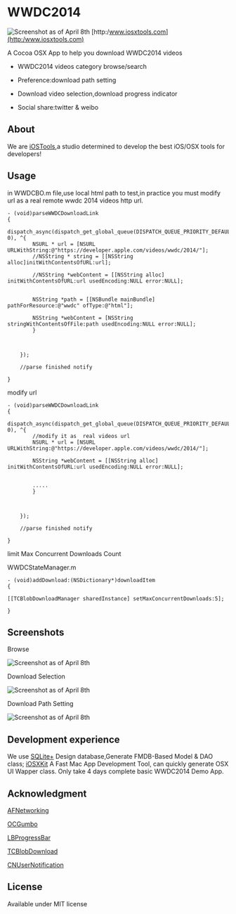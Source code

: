 # WWDC2014
![Screenshot as of April 8th](http://www.iosxtools.com/Resource/WWDC2014_App.png)      [http:/www.iosxtools.com](http:/www.iosxtools.com)

A Cocoa OSX App to help you download WWDC2014 videos

* WWDC2014 videos category browse/search

* Preference:download path setting

* Download video selection,download progress indicator

* Social share:twitter & weibo

## About

We are [iOSTools](http:/www.iosxtools.com),a studio  determined to develop the best iOS/OSX tools for developers!

## Usage
in WWDCBO.m file,use local html path to test,in practice you must modify url as a real remote  wwdc 2014 videos http url.

```
- (void)parseWWDCDownloadLink
{
    dispatch_async(dispatch_get_global_queue(DISPATCH_QUEUE_PRIORITY_DEFAULT, 0), ^{
        NSURL * url = [NSURL URLWithString:@"https://developer.apple.com/videos/wwdc/2014/"];
        //NSString * string = [[NSString alloc]initWithContentsOfURL:url];
        
        //NSString *webContent = [[NSString alloc] initWithContentsOfURL:url usedEncoding:NULL error:NULL];
        
        
        NSString *path = [[NSBundle mainBundle] pathForResource:@"wwdc" ofType:@"html"];
        
        NSString *webContent = [NSString  stringWithContentsOfFile:path usedEncoding:NULL error:NULL];
        }
      
        
        
    });
    
    //parse finished notify
    
}

```


modify url 

```
- (void)parseWWDCDownloadLink
{
    dispatch_async(dispatch_get_global_queue(DISPATCH_QUEUE_PRIORITY_DEFAULT, 0), ^{
        //modify it as  real videos url
        NSURL * url = [NSURL URLWithString:@"https://developer.apple.com/videos/wwdc/2014/"];
        
        NSString *webContent = [[NSString alloc] initWithContentsOfURL:url usedEncoding:NULL error:NULL];
        
        
        .....
        }
      
        
        
    });
    
    //parse finished notify
    
}

```

limit Max Concurrent Downloads Count 

WWDCStateManager.m

```
- (void)addDownload:(NSDictionary*)downloadItem
{

[[TCBlobDownloadManager sharedInstance] setMaxConcurrentDownloads:5];

}

```


## Screenshots

Browse

![Screenshot as of April 8th](http://www.iosxtools.com/WWDC2014/resource/WWDC-Main-SH.png)

Download Selection

![Screenshot as of April 8th](http://www.iosxtools.com/WWDC2014/resource/WWDC-Download-SH.png)

Download Path Setting

![Screenshot as of April 8th](http://www.iosxtools.com/WWDC2014/resource/WWDC-Prefrence-SH.png)

## Development experience
We use [SQLite+](https://itunes.apple.com/cn/app/sqlite+/id831063466?mt=12) Design database,Generate FMDB-Based Model & DAO class;
[iOSXKit](http://www.iosxkit.com/) A Fast Mac App Development Tool, can quickly generate OSX UI Wapper class.
Only take 4 days complete basic WWDC2014 Demo App.



## Acknowledgment


<p><a href="https://github.com/AFNetworking/AFNetworking">AFNetworking</a></p>
<p><a href="https://github.com/tracy-e/OCGumbo">OCGumbo</a></p>
<p><a href="https://github.com/larcus94/LBProgressBar">LBProgressBar</a></p>
<p><a href="https://github.com/thibaultCha/TCBlobDownload">TCBlobDownload</a></p>
<p><a href="https://github.com/phranck/CNUserNotification">CNUserNotification</a></p>


## License

Available under MIT license
